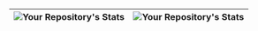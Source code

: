 | ![Your Repository's Stats](https://github-readme-stats.vercel.app/api?username=crushedmonster&show_icons=true) | ![Your Repository's Stats](https://github-readme-stats.vercel.app/api/top-langs/?username=crushedmonster&layout=compact) |
| ------------- | ------------- |

<!--
**crushedmonster/crushedmonster** is a ✨ _special_ ✨ repository because its `README.md` (this file) appears on your GitHub profile.

Here are some ideas to get you started:

- 🔭 I’m currently working on ...
- 🌱 I’m currently learning ...
- 👯 I’m looking to collaborate on ...
- 🤔 I’m looking for help with ...
- 💬 Ask me about ...
- 📫 How to reach me: ...
- 😄 Pronouns: ...
- ⚡ Fun fact: ...
-->
